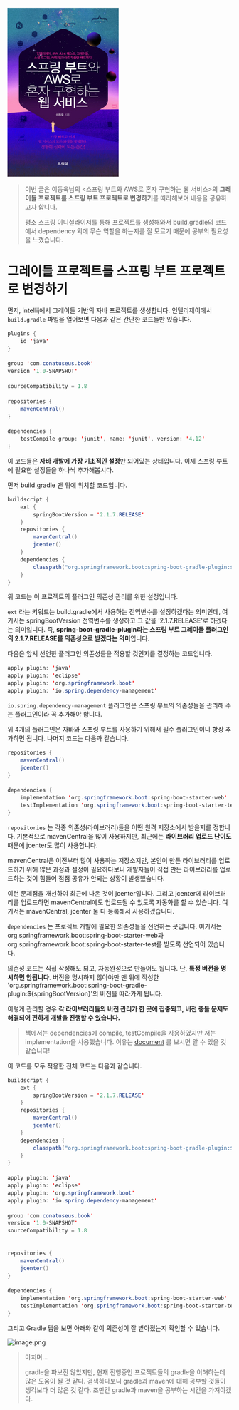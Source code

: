 ![image.jpg](https://github.com/Conatuseus/TIL/blob/master/images/%EC%9D%B4%EB%8F%99%EC%9A%B1%EB%8B%98%20%EC%B1%85/Springboot.jpg?raw=true)

> 이번 글은 이동욱님의 <스프링 부트와 AWS로 혼자 구현하는 웹 서비스>의 **그레이들 프로젝트를 스프링 부트 프로젝트로 변경하기**를 따라해보며 내용을 공유하고자 합니다.
>
> 평소 스프링 이니셜라이저를 통해 프로젝트를 생성해와서 build.gradle의 코드에서 dependency 외에 무슨 역할을 하는지를 잘 모르기 때문에 공부의 필요성을 느꼈습니다. 



# 그레이들 프로젝트를 스프링 부트 프로젝트로 변경하기



 먼저, intellij에서 그레이들 기반의 자바 프로젝트를 생성합니다. 인텔리제이에서 `build.gradle` 파일을 열어보면 다음과 같은 간단한 코드들만 있습니다.

~~~ java
plugins {
    id 'java'
}

group 'com.conatuseus.book'
version '1.0-SNAPSHOT'

sourceCompatibility = 1.8

repositories {
    mavenCentral()
}

dependencies {
    testCompile group: 'junit', name: 'junit', version: '4.12'
}
~~~

이 코드들은 **자바 개발에 가장 기초적인 설정**만 되어있는 상태입니다. 이제 스프링 부트에 필요한 설정들을 하나씩 추가해봅시다.

먼저 build.gradle 맨 위에 위치할 코드입니다.

~~~ java
buildscript {
    ext {
        springBootVersion = '2.1.7.RELEASE'
    }
    repositories {
        mavenCentral()
        jcenter()
    }
    dependencies {
        classpath("org.springframework.boot:spring-boot-gradle-plugin:${springBootVersion}")
    }
}

~~~

 위 코드는 이 프로젝트의 플러그인 의존성 관리를 위한 설정입니다.

 `ext` 라는 키워드는 build.gradle에서 사용하는 전역변수를 설정하겠다는 의미인데, 여기서는 springBootVersion 전역변수를 생성하고 그 값을 '2.1.7.RELEASE'로 하겠다는 의미입니다. 즉, **spring-boot-gradle-plugin라는 스프링 부트 그레이들 플러그인의 2.1.7.RELEASE를 의존성으로 받겠다는 의미**입니다.

 다음은 앞서 선언한 플러그인 의존성들을 적용할 것인지를 결정하는 코드입니다.

~~~ java
apply plugin: 'java'
apply plugin: 'eclipse'
apply plugin: 'org.springframework.boot'
apply plugin: 'io.spring.dependency-management'
~~~

 `io.spring.dependency-management` 플러그인은 스프링 부트의 의존성들을 관리해 주는 플러그인이라 꼭 추가해야 합니다.

 위 4개의 플러그인은 자바와 스프링 부트를 사용하기 위해서 필수 플러그인이니 항상 추가하면 됩니다. 나머지 코드는 다음과 같습니다.

```java
repositories {
    mavenCentral()
    jcenter()
}

dependencies {
    implementation 'org.springframework.boot:spring-boot-starter-web'
    testImplementation 'org.springframework.boot:spring-boot-starter-test'
}
```

`repositories` 는 각종 의존성(라이브러리)들을 어떤 원격 저장소에서 받을지를 정합니다. 기본적으로 mavenCentral을 많이 사용하지만, 최근에는 **라이브러리 업로드 난이도** 때문에 jcenter도 많이 사용합니다.

mavenCentral은 이전부터 많이 사용하는 저장소지만, 본인이 만든 라이브러리를 업로드하기 위해 많은 과정과 설정이 필요하다보니 개발자들이 직접 만든 라이브러리를 업로드하는 것이 힘들어 점점 공유가 안되는 상황이 발생했습니다.

 이런 문제점을 개선하여 최근에 나온 것이 jcenter입니다. 그리고 jcenter에 라이브러리를 업로드하면 mavenCentral에도 업로드될 수 있도록 자동화를 할 수 있습니다. 여기서는 mavenCentral, jcenter 둘 다 등록해서 사용하겠습니다.

`dependencies` 는 프로젝트 개발에 필요한 의존성들을 선언하는 곳입니다. 여기서는 org.springframework.boot:spring-boot-starter-web과 org.springframework.boot:spring-boot-starter-test를 받도록 선언되어 있습니다. 

 의존성 코드는 직접 작성해도 되고, 자동완성으로 만들어도 됩니다. 단, **특정 버전을 명시하면 안됩니다.** 버전을 명시하지 않아야만 맨 위에 작성한 'org.springframework.boot:spring-boot-gradle-plugin:${springBootVersion}'의 버전을 따라가게 됩니다.

 이렇게 관리할 경우 **각 라이브러리들의 버전 관리가 한 곳에 집중되고, 버전 충돌 문제도 해결되어 편하게 개발을 진행할 수 있습니다.**

> 책에서는 dependencies에 compile, testCompile을 사용하였지만 저는 implementation을 사용했습니다.
> 이유는 [document](https://docs.gradle.org/current/userguide/java_library_plugin.html) 를 보시면 알 수 있을 것 같습니다!

이 코드를 모두 적용한 전체 코드는 다음과 같습니다.

~~~ java
buildscript {
    ext {
        springBootVersion = '2.1.7.RELEASE'
    }
    repositories {
        mavenCentral()
        jcenter()
    }
    dependencies {
        classpath("org.springframework.boot:spring-boot-gradle-plugin:${springBootVersion}")
    }
}

apply plugin: 'java'
apply plugin: 'eclipse'
apply plugin: 'org.springframework.boot'
apply plugin: 'io.spring.dependency-management'

group 'com.conatuseus.book'
version '1.0-SNAPSHOT'
sourceCompatibility = 1.8


repositories {
    mavenCentral()
    jcenter()
}

dependencies {
    implementation 'org.springframework.boot:spring-boot-starter-web'
    testImplementation 'org.springframework.boot:spring-boot-starter-test'
}
~~~

그리고 Gradle 탭을 보면 아래와 같이 의존성이 잘 받아졌는지 확인할 수 있습니다.

![image.png](https://images.velog.io/post-images/conatuseus/845c2dc0-1e72-11ea-b71c-d18bc94cecdf/image.png)


> 마치며...
>
>gradle을 파보진 않았지만, 현재 진행중인 프로젝트들의 gradle을 이해하는데 많은 도움이 될 것 같다.
검색하다보니 gradle과 maven에 대해 공부할 것들이 생각보다 더 많은 것 같다.
조만간 gradle과 maven을 공부하는 시간을 가져야겠다.

